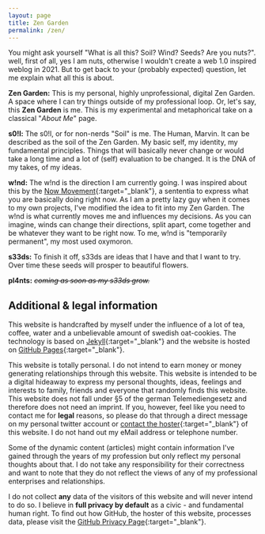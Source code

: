 ```yaml
---
layout: page
title: Zen Garden
permalink: /zen/
---
```


You might ask yourself "What is all this? Soil? Wind? Seeds? Are you nuts?". well, first of all, yes I am nuts, otherwise I wouldn't create a web 1.0 inspired weblog in 2021. But to get back to your (probably expected) question, let me explain what all this is about.

**Zen Garden:** This is my personal, highly unprofessional, digital Zen Garden. A space where I can try things outside of my professional loop. Or, let's say, this **Zen Garden** is me. This is my experimental and metaphorical take on a classical "*About Me*" page.

**s0!l:** The s0!l, or for non-nerds "Soil" is me. The Human, Marvin. It can be described as the soil of the Zen Garden. My basic self, my identity, my fundamental principles. Things that will basically never change or would take a long time and a lot of (self) evaluation to be changed. It is the DNA of my takes, of my ideas.

**w!nd:** The w!nd is the direction I am currently going. I was inspired about this by the [Now Movement](https://nownownow.com/about){:target="_blank"}, a sententia to express what you are basically doing right now. As I am a pretty lazy guy when it comes to my own projects, I've modified the idea to fit into my Zen Garden. The w!nd is what currently moves me and influences my decisions. As you can imagine, winds can change their directions, split apart, come together and be whatever they want to be right now. To me, w!nd is "temporarily permanent", my most used oxymoron.

**s33ds:** To finish it off, s33ds are ideas that I have and that I want to try. Over time these seeds will prosper to beautiful flowers.

**pl4nts:** ~~*coming as soon as my s33ds grow.*~~

## Additional & legal information
<span class="notes">This website is handcrafted by myself under the influence of a lot of tea, coffee, water and a unbelievable amount of swedish oat-cookies. The technology is based on [Jekyll](https://jekyllrb.com/){:target="_blank"} and the website is hosted on [GitHub Pages](https://pages.github.com/){:target="_blank"}.</span>

<span class="notes">This website is totally personal. I do not intend to earn money or money generating relationships through this website. This website is intended to be a digital hideaway to express my personal thoughts, ideas, feelings and interests to family, friends and everyone that randomly finds this website. This website does not fall under §5 of the german Telemediengesetz and therefore does not need an imprint. If you, however, feel like you need to contact me for **legal** reasons, so please do that through a direct message on my personal twitter account or [contact the hoster](https://docs.github.com/en/github/building-a-strong-community/reporting-abuse-or-spam){:target="_blank"} of this website. I do not hand out my eMail address or telephone number.</span>

<span class="notes">Some of the dynamic content (articles) might contain information I've gained through the years of my profession but only reflect my personal thoughts about that. I do not take any responsibility for their correctness and want to note that they do not reflect the views of any of my professional enterprises and relationships.</span>

<span class="notes">I do not collect **any** data of the visitors of this website and will never intend to do so. I believe in **full privacy by default** as a civic - and fundamental human right. To find out how GitHub, the hoster of this website, processes data, please visit the [GitHub Privacy Page](https://github.com/site/privacy){:target="_blank"}.</span>